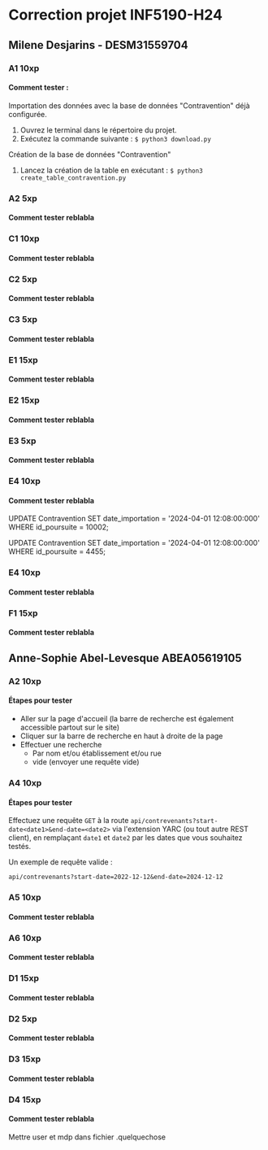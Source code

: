 # Correction projet INF5190-H24

## Milene Desjarins - DESM31559704

### A1 10xp

#### Comment tester :
Importation des données avec la base de données "Contravention" déjà 
configurée.
1. Ouvrez le terminal dans le répertoire du projet.
2. Exécutez la commande suivante : `$ python3 download.py`

Création de la base de données "Contravention"
1. Lancez la création de la table en exécutant : `$ python3 
   create_table_contravention.py`

### A2 5xp

#### Comment tester reblabla

### C1 10xp

#### Comment tester reblabla

### C2 5xp

#### Comment tester reblabla

### C3 5xp

#### Comment tester reblabla

### E1 15xp

#### Comment tester reblabla

### E2 15xp

#### Comment tester reblabla

### E3 5xp

#### Comment tester reblabla

### E4 10xp

#### Comment tester reblabla

UPDATE Contravention SET date_importation = '2024-04-01 12:08:00:000' WHERE
id_poursuite = 10002;

UPDATE Contravention SET date_importation = '2024-04-01 12:08:00:000' WHERE
id_poursuite = 4455;

### E4 10xp

#### Comment tester reblabla

### F1 15xp

#### Comment tester reblabla

## Anne-Sophie Abel-Levesque ABEA05619105

### A2 10xp

#### Étapes pour tester
- Aller sur la page d'accueil (la barre de recherche est également accessible partout sur le site) 
- Cliquer sur la barre de recherche en haut à droite de la page
- Effectuer une recherche
    - Par nom et/ou établissement et/ou rue
    - vide (envoyer une requête vide)

### A4 10xp

#### Étapes pour tester
Effectuez une requête `GET` à la route `api/contrevenants?start-date<date1>&end-date=<date2>` via l'extension YARC (ou tout autre REST client), en remplaçant `date1` et `date2` par les dates que vous souhaitez testés.  

Un exemple de requête valide : 

```text
api/contrevenants?start-date=2022-12-12&end-date=2024-12-12
```


### A5 10xp

#### Comment tester reblabla

### A6 10xp

#### Comment tester reblabla

### D1 15xp

#### Comment tester reblabla

### D2 5xp

#### Comment tester reblabla

### D3 15xp

#### Comment tester reblabla

### D4 15xp

#### Comment tester reblabla

Mettre user et mdp dans fichier .quelquechose 

